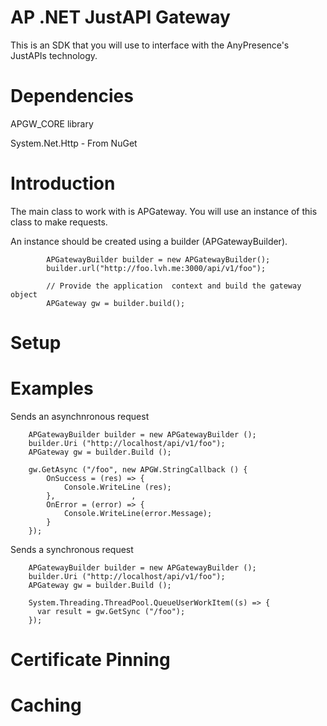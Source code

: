 AP .NET JustAPI Gateway
===========

This is an SDK that you will use to interface with the AnyPresence's JustAPIs technology.


Dependencies
===========

APGW_CORE library

System.Net.Http - From NuGet


Introduction
==========


The main class to work with is APGateway. You will use an instance of this class to make requests.

An instance should be created using a builder (APGatewayBuilder). 

```
        APGatewayBuilder builder = new APGatewayBuilder();
        builder.url("http://foo.lvh.me:3000/api/v1/foo");

        // Provide the application  context and build the gateway object
        APGateway gw = builder.build();
```        


Setup
===========

Examples
===========

Sends an asynchnronous request

```
    APGatewayBuilder builder = new APGatewayBuilder ();
    builder.Uri ("http://localhost/api/v1/foo");
    APGateway gw = builder.Build ();

    gw.GetAsync ("/foo", new APGW.StringCallback () {
        OnSuccess = (res) => {
            Console.WriteLine (res);
        },                 ,
        OnError = (error) => {
            Console.WriteLine(error.Message);
        }   
    });
```

Sends a synchronous request

```
    APGatewayBuilder builder = new APGatewayBuilder ();
    builder.Uri ("http://localhost/api/v1/foo");
    APGateway gw = builder.Build ();

    System.Threading.ThreadPool.QueueUserWorkItem((s) => {
      var result = gw.GetSync ("/foo");
    });
```

Certificate Pinning
===========

Caching
===========